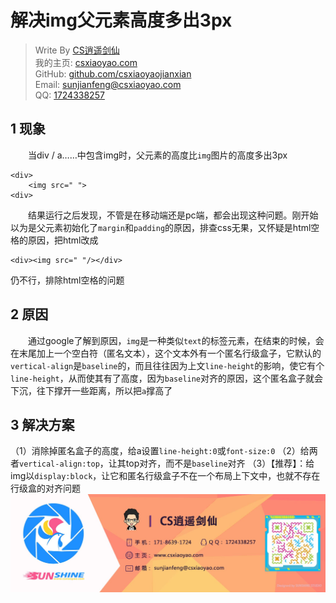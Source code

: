 # 解决img父元素高度多出3px
> Write By [CS逍遥剑仙](http://home.ustc.edu.cn/~cssjf/)   
> 我的主页: [csxiaoyao.com](https://csxiaoyao.com)   
> GitHub: [github.com/csxiaoyaojianxian](https://github.com/csxiaoyaojianxian)   
> Email: [sunjianfeng@csxiaoyao.com](mailto:sunjianfeng@csxiaoyao.com)  
> QQ: [1724338257](http://wpa.qq.com/msgrd?uin=1724338257&site=qq&menu=yes)

## 1 现象
&emsp;&emsp;当div / a……中包含img时，父元素的高度比`img`图片的高度多出3px
```
<div>
	<img src=" ">
<div>
```
&emsp;&emsp;结果运行之后发现，不管是在移动端还是pc端，都会出现这种问题。刚开始以为是父元素初始化了`margin`和`padding`的原因，排查css无果，又怀疑是html空格的原因，把html改成
```
<div><img src=" "/></div>
```
仍不行，排除html空格的问题
## 2 原因
&emsp;&emsp;通过google了解到原因，`img`是一种类似`text`的标签元素，在结束的时候，会在末尾加上一个空白符（匿名文本），这个文本外有一个匿名行级盒子，它默认的`vertical-align`是`baseline`的，而且往往因为上文`line-height`的影响，使它有个`line-height`，从而使其有了高度，因为`baseline`对齐的原因，这个匿名盒子就会下沉，往下撑开一些距离，所以把`a`撑高了
## 3 解决方案
（1）消除掉匿名盒子的高度，给a设置`line-height:0`或`font-size:0`
（2）给两者`vertical-align:top`，让其top对齐，而不是`baseline`对齐
（3）【推荐】：给img以`display:block`，让它和匿名行级盒子不在一个布局上下文中，也就不存在行级盒的对齐问题
![sign](https://raw.githubusercontent.com/csxiaoyaojianxian/ImageHosting/master/img/sign.jpg)